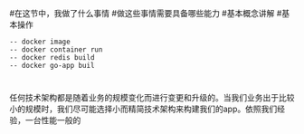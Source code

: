 #在这节中，我做了什么事情
#做这些事情需要具备哪些能力
#基本概念讲解
#基本操作
   
    -- docker image
    -- docker container run
    -- docker redis build
    -- docker go-app buil
#
  任何技术架构都是随着业务的规模变化而进行变更和升级的。当我们业务出于比较小的规模时，我们尽可能选择小而精简技术架构来构建我们的app。依照我们经验，一台性能一般的
    
